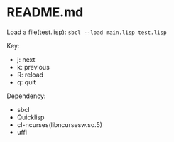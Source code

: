 README.md
=========

Load a file(test.lisp): `sbcl --load main.lisp test.lisp`

Key:

* j: next
* k: previous
* R: reload
* q: quit

Dependency:
* sbcl
* Quicklisp
* cl-ncurses(libncursesw.so.5)
* uffi
